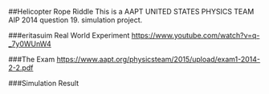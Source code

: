 ##Helicopter Rope Riddle
This is a AAPT UNITED STATES PHYSICS TEAM AIP 2014 question 19. simulation project.

###eritasuim Real World Experiment
https://www.youtube.com/watch?v=q-_7y0WUnW4

###The Exam
https://www.aapt.org/physicsteam/2015/upload/exam1-2014-2-2.pdf

###Simulation Result
